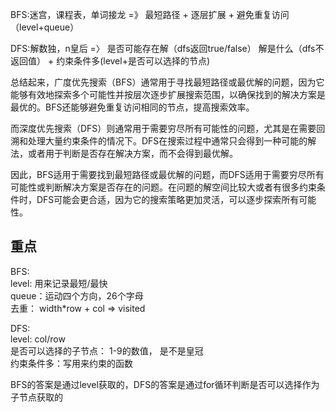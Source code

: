 BFS:迷宫，课程表，单词接龙   =》 最短路径 + 逐层扩展 + 避免重复访问（level+queue）          

DFS:解数独，n皇后 =〉 是否可能存在解（dfs返回true/false） 解是什么（dfs不返回值） + 约束条件多(level+是否可以选择的节点)                  


总结起来，广度优先搜索（BFS）通常用于寻找最短路径或最优解的问题，因为它能够有效地探索多个可能性并按层次逐步扩展搜索范围，以确保找到的解决方案是最优的。BFS还能够避免重复访问相同的节点，提高搜索效率。       

而深度优先搜索（DFS）则通常用于需要穷尽所有可能性的问题，尤其是在需要回溯和处理大量约束条件的情况下。DFS在搜索过程中通常只会得到一种可能的解法，或者用于判断是否存在解决方案，而不会得到最优解。     

因此，BFS适用于需要找到最短路径或最优解的问题，而DFS适用于需要穷尽所有可能性或判断解决方案是否存在的问题。在问题的解空间比较大或者有很多约束条件时，DFS可能会更合适，因为它的搜索策略更加灵活，可以逐步探索所有可能性。      

## 重点
BFS:  
level: 用来记录最短/最快        
queue：运动四个方向，26个字母     
去重： width*row + col => visited    

DFS:    
level: col/row      
是否可以选择的子节点： 1-9的数值， 是不是皇冠     
约束条件多：写用来约束的函数      

BFS的答案是通过level获取的，DFS的答案是通过for循环判断是否可以选择作为子节点获取的           
